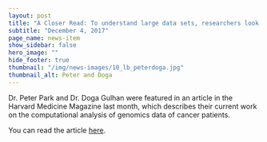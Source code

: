 ```yaml
---
layout: post
title: "A Closer Read: To understand large data sets, researchers look to tools that decipher patterns in natural language"
subtitle: "December 4, 2017"
page_name: news-item
show_sidebar: false
hero_image: ""
hide_footer: true
thumbnail: "/img/news-images/10_lb_peterdoga.jpg"
thumbnail_alt: Peter and Doga
---
```


Dr. Peter Park and Dr. Doga Gulhan were featured in an article in the Harvard Medicine Magazine last month, which describes their current work on the computational analysis of genomics data of cancer patients.

You can read the article [here](http://magazine.hms.harvard.edu/environment/closer-read).

